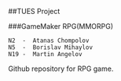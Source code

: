 ##TUES Project

###GameMaker RPG(MMORPG)
~~~~
N2  -  Atanas Chompolov
N5  -  Borislav Mihaylov
N19 -  Martin Angelov
~~~~

Github repository for RPG game.
